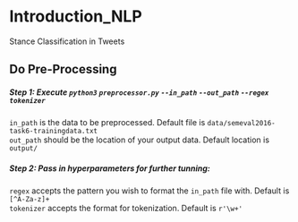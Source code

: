 # Introduction_NLP
Stance Classification in Tweets

## Do Pre-Processing
  ##### Step 1: Execute `python3` `preprocessor.py` `--in_path` `--out_path` `--regex` `tokenizer` <br />
  `in_path` is the data to be preprocessed. Default file is `data/semeval2016-task6-trainingdata.txt` <br />
  `out_path` should be the location of your output data. Default location is `output/` <br />
  ##### Step 2: Pass in hyperparameters for further tunning: <br />
  `regex` accepts the pattern you wish to format the `in_path` file with. Default is `[^A-Za-z]+` <br />
  `tokenizer` accepts the format for tokenization. Default is `r'\w+'`
